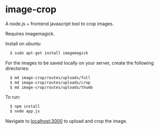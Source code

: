 image-crop
==========

A node.js + frontend javascript tool to crop images.

Requires imagemagick.

Install on ubuntu

```sh
  $ sudo apt-get install imagemagick
```

For the images to be saved locally on your server, create the following directories:

```sh
  $ md image-crop/routes/uploads/full
  $ md image-crop/routes/uploads/crop
  $ md image-crop/routes/uploads/thumb
```

To run:

```sh
  $ npm install
  $ node app.js
```

Navigate to [localhost:3000](http://localhost:3000) to upload and crop the image.
